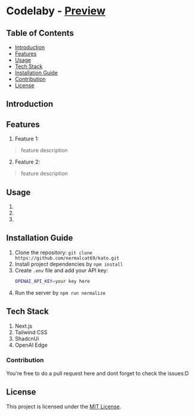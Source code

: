# Codelaby - [Preview](https://codelaby.vercel.app)


## Table of Contents

- [Introduction](#introduction)
- [Features](#features)
- [Usage](#usage)
- [Tech Stack](#tech-stack)
- [Installation Guide](#installation-guide)
- [Contribution](#contribution)
- [License](#license)

## Introduction

## Features
1. Feature 1:
> feature description

2. Feature 2:
> feature description

## Usage
1. 
2.
3.


## Installation Guide
1. Clone the repository: `git clone https://github.com/nermalcat69/kato.git`
2. Install project dependencies by `npm install`
3. Create `.env` file and add your API key:
   ```bash
   OPENAI_API_KEY=your key here
   ```
4. Run the server by `npm run nermalize`

## Tech Stack
1. Next.js
2. Tailwind CSS
3. ShadcnUi
4. OpenAI Edge

### Contribution

You're free to do a pull request here and dont forget to check the issues:D

## License
This project is licensed under the [MIT License](LICENSE).
